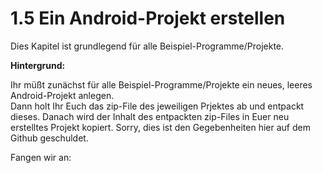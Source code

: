 # 1.5 Ein Android-Projekt erstellen

Dies Kapitel ist grundlegend für alle Beispiel-Programme/Projekte.

__Hintergrund:__

Ihr müßt zunächst für alle Beispiel-Programme/Projekte ein neues, leeres Android-Projekt anlegen.  
Dann holt Ihr Euch das zip-File des jeweiligen Prjektes ab und entpackt dieses.
Danach wird der Inhalt des entpackten zip-Files in Euer neu erstelltes Projekt kopiert.
Sorry, dies ist den Gegebenheiten hier auf dem Github geschuldet.

Fangen wir an:




